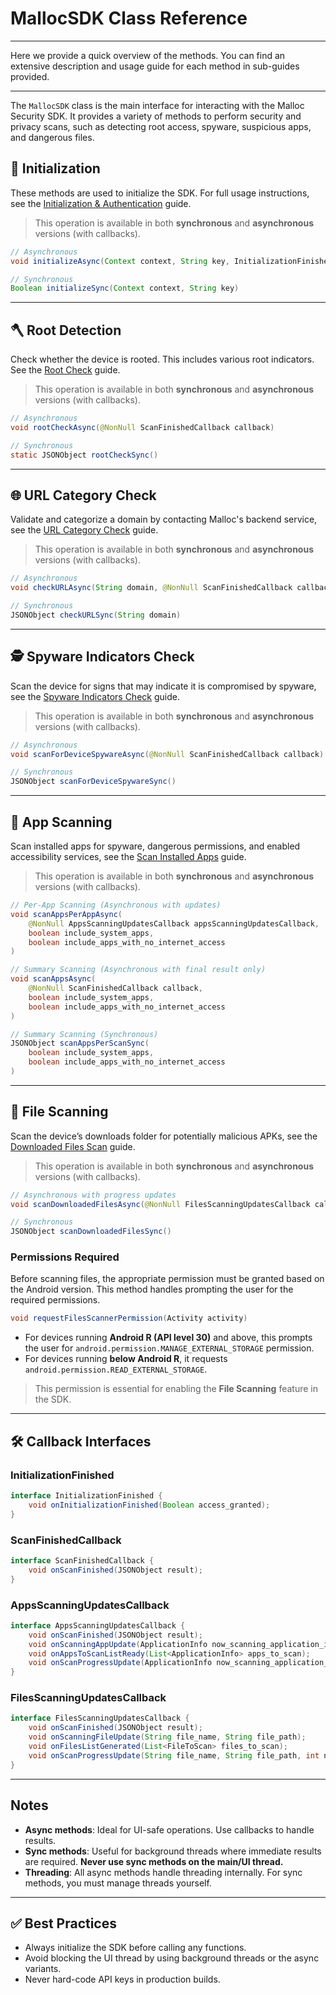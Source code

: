 # MallocSDK Class Reference
---

Here we provide a quick overview of the methods.
You can find an extensive description and usage guide for each method in sub-guides provided.

---

The `MallocSDK` class is the main interface for interacting with the Malloc Security SDK. It provides a variety of methods to perform security and privacy scans, such as detecting root access, spyware, suspicious apps, and dangerous files.

## 🧩 Initialization

These methods are used to initialize the SDK. For full usage instructions, see the [Initialization & Authentication](./authentication.md) guide.

> This operation is available in both **synchronous** and **asynchronous** versions (with callbacks).

```java
// Asynchronous
void initializeAsync(Context context, String key, InitializationFinished callback)

// Synchronous
Boolean initializeSync(Context context, String key)
```

---

## 🪓 Root Detection

Check whether the device is rooted. This includes various root indicators. See the [Root Check](./rootCheck.md) guide.

> This operation is available in both **synchronous** and **asynchronous** versions (with callbacks).

```java
// Asynchronous
void rootCheckAsync(@NonNull ScanFinishedCallback callback)

// Synchronous
static JSONObject rootCheckSync()
```

---

## 🌐 URL Category Check

Validate and categorize a domain by contacting Malloc's backend service, see the [URL Category Check](./checkURL.md) guide.

> This operation is available in both **synchronous** and **asynchronous** versions (with callbacks).

```java
// Asynchronous
void checkURLAsync(String domain, @NonNull ScanFinishedCallback callback)

// Synchronous
JSONObject checkURLSync(String domain)
```

---

## 🕵️ Spyware Indicators Check

Scan the device for signs that may indicate it is compromised by spyware, see the [Spyware Indicators Check](./scanForDeviceSpyware.md) guide.

> This operation is available in both **synchronous** and **asynchronous** versions (with callbacks).

```java
// Asynchronous
void scanForDeviceSpywareAsync(@NonNull ScanFinishedCallback callback)

// Synchronous
JSONObject scanForDeviceSpywareSync()
```

---

## 📱 App Scanning

Scan installed apps for spyware, dangerous permissions, and enabled accessibility services, see the [Scan Installed Apps](./scanApps.md) guide.

> This operation is available in both **synchronous** and **asynchronous** versions (with callbacks).

```java
// Per-App Scanning (Asynchronous with updates)
void scanAppsPerAppAsync(
    @NonNull AppsScanningUpdatesCallback appsScanningUpdatesCallback,
    boolean include_system_apps,
    boolean include_apps_with_no_internet_access
)

// Summary Scanning (Asynchronous with final result only)
void scanAppsAsync(
    @NonNull ScanFinishedCallback callback,
    boolean include_system_apps,
    boolean include_apps_with_no_internet_access
)

// Summary Scanning (Synchronous)
JSONObject scanAppsPerScanSync(
    boolean include_system_apps,
    boolean include_apps_with_no_internet_access
)
```

---

## 📂 File Scanning

Scan the device’s downloads folder for potentially malicious APKs, see the [Downloaded Files Scan](./scanDownloadedFiles.md) guide.

> This operation is available in both **synchronous** and **asynchronous** versions (with callbacks).

```java
// Asynchronous with progress updates
void scanDownloadedFilesAsync(@NonNull FilesScanningUpdatesCallback callback)

// Synchronous 
JSONObject scanDownloadedFilesSync()
```

### Permissions Required

Before scanning files, the appropriate permission must be granted based on the Android version. This method handles prompting the user for the required permissions.

```java
void requestFilesScannerPermission(Activity activity)
```

* For devices running **Android R (API level 30)** and above, this prompts the user for `android.permission.MANAGE_EXTERNAL_STORAGE` permission.
* For devices running **below Android R**, it requests `android.permission.READ_EXTERNAL_STORAGE`.

> This permission is essential for enabling the **File Scanning** feature in the SDK.

---

## 🛠 Callback Interfaces

### InitializationFinished
```java
interface InitializationFinished {
    void onInitializationFinished(Boolean access_granted);
}
```

### ScanFinishedCallback
```java
interface ScanFinishedCallback {
    void onScanFinished(JSONObject result);
}
```

### AppsScanningUpdatesCallback
```java
interface AppsScanningUpdatesCallback {
    void onScanFinished(JSONObject result);
    void onScanningAppUpdate(ApplicationInfo now_scanning_application_info);
    void onAppsToScanListReady(List<ApplicationInfo> apps_to_scan);
    void onScanProgressUpdate(ApplicationInfo now_scanning_application_info, int total_apps_scanned, int total_apps_to_scan);
}
```

### FilesScanningUpdatesCallback
```java
interface FilesScanningUpdatesCallback {
    void onScanFinished(JSONObject result);
    void onScanningFileUpdate(String file_name, String file_path);
    void onFilesListGenerated(List<FileToScan> files_to_scan);
    void onScanProgressUpdate(String file_name, String file_path, int now_scanning_index, int total_files_to_scan);
}
```

---

## Notes

- **Async methods**: Ideal for UI-safe operations. Use callbacks to handle results.
- **Sync methods**: Useful for background threads where immediate results are required. **Never use sync methods on the main/UI thread.**
- **Threading**: All async methods handle threading internally. For sync methods, you must manage threads yourself.

---

## ✅ Best Practices

- Always initialize the SDK before calling any functions.
- Avoid blocking the UI thread by using background threads or the async variants.
- Never hard-code API keys in production builds.
